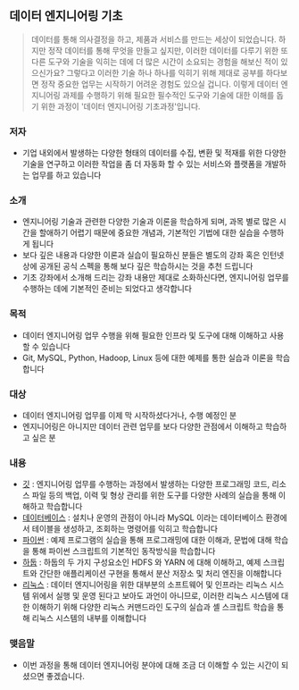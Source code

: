 ## 데이터 엔지니어링 기초

>  데이터를 통해 의사결정을 하고, 제품과 서비스를 만드는 세상이 되었습니다. 하지만 정작 데이터를 통해 무엇을 만들고 싶지만, 이러한 데이터를 다루기 위한 또 다른 도구와 기술을 익히는 데에 더 많은 시간이 소요되는 경험을 해보신 적이 있으신가요? 그렇다고 이러한 기술 하나 하나를 익히기 위해 제대로 공부를 하다보면 정작 중요한 업무는 시작하기 어려운 경험도 있으실 겁니다. 이렇게 데이터 엔지니어링 과제를 수행하기 위해 필요한 필수적인 도구와 기술에 대한 이해를 돕기 위한 과정이 '데이터 엔지니어링 기초과정'입니다.

### 저자

* 기업 내외에서 발생하는 다양한 형태의 데이터를 수집, 변환 및 적재를 위한 다양한 기술을 연구하고 이러한 작업을 좀 더 자동화 할 수 있는 서비스와 플랫폼을 개발하는 업무를 하고 있습니다

### 소개

* 엔지니어링 기술과 관련한 다양한 기술과 이론을 학습하게 되며, 과목 별로 많은 시간을 할애하기 어렵기 때문에 중요한 개념과, 기본적인 기법에 대한 실습을 수행하게 됩니다
* 보다 깊은 내용과 다양한 이론과 실습이 필요하신 분들은 별도의 강좌 혹은 인턴넷 상에 공개된 공식 스펙을 통해 보다 깊은 학습하시는 것을 추천 드립니다
* 기초 강좌에서 소개해 드리는 강좌 내용만 제대로 소화하신다면, 엔지니어링 업무를 수행하는 데에 기본적인 준비는 되었다고 생각합니다

### 목적

* 데이터 엔지니어링 업무 수행을 위해 필요한 인프라 및 도구에 대해 이해하고 사용할 수 있습니다
* Git, MySQL, Python, Hadoop, Linux 등에 대한 예제를 통한 실습과 이론을 학습합니다

### 대상

* 데이터 엔지니어링 업무를 이제 막 시작하셨다거나, 수행 예정인 분
* 엔지니어링은 아니지만 데이터 관련 업무를 보다 다양한 관점에서 이해하고 학습하고 싶은 분

### 내용

* [깃](https://psyoblade.gitbook.io/git-for-oneday/) : 엔지니어링 업무를 수행하는 과정에서 발생하는 다양한 프로그래밍 코드, 리소스 파일 등의 백업, 이력 및 형상 관리를 위한 도구를 다양한 사례의 실습을 통해 이해하고 학습합니다
* [데이터베이스](https://psyoblade.gitbook.io/mysql-for-oneday/) : 설치나 운영의 관점이 아니라 MySQL 이라는 데이터베이스 환경에서 테이블을 생성하고, 조회하는 명령어를 익히고 학습합니다
* [파이썬](https://psyoblade.gitbook.io/python-for-oneday/) : 예제 프로그램의 실습을 통해 프로그래밍에 대한 이해과, 문법에 대해 학습을 통해 파이썬 스크립트의 기본적인 동작방식을 학습합니다
* [하둡](https://psyoblade.gitbook.io/hadoop-for-oneday/) : 하둡의 두 가지 구성요소인 HDFS 와 YARN 에 대해 이해하고, 예제 스크립트와 간단한 애플리케이션 구현을 통해서 분산 저장소 및 처리 엔진을 이해합니다
* [리눅스](https://psyoblade.gitbook.io/linux-for-oneday/) : 데이터 엔지니어링을 위한 대부분의 소프트웨어 및 인프라는 리눅스 시스템 위에서 실행 및 운영 된다고 보아도 과언이 아니므로, 이러한 리눅스 시스템에 대한 이해하기 위해 다양한 리눅스 커맨드라인 도구의 실습과 셸 스크립트 학습을 통해 리눅스 시스템의 내부를 이해합니다

### 맺음말

* 이번 과정을 통해 데이터 엔지니어링 분야에 대해 조금 더 이해할 수 있는 시간이 되셨으면 좋겠습니다.
